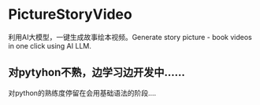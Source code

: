 # PictureStoryVideo
利用AI大模型，一键生成故事绘本视频。Generate story picture - book videos in one click using AI LLM.
## 对pytyhon不熟，边学习边开发中......
对python的熟练度停留在会用基础语法的阶段....